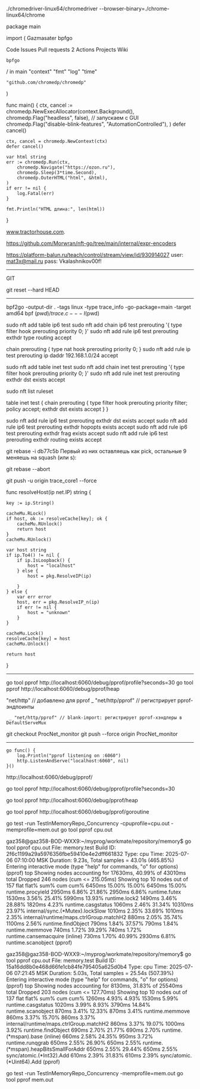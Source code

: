 ./chromedriver-linux64/chromedriver --browser-binary=./chrome-linux64/chrome



package main

import (
Gazmasater
bpfgo

Code
Issues
Pull requests 2
Actions
Projects
Wiki

    bpfgo

/
in
main
	"context"
	"fmt"
	"log"
	"time"

	"github.com/chromedp/chromedp"
)

func main() {
	ctx, cancel := chromedp.NewExecAllocator(context.Background(),
		chromedp.Flag("headless", false), // запускаем с GUI
		chromedp.Flag("disable-blink-features", "AutomationControlled"),
	)
	defer cancel()

	ctx, cancel = chromedp.NewContext(ctx)
	defer cancel()

	var html string
	err := chromedp.Run(ctx,
		chromedp.Navigate("https://ozon.ru"),
		chromedp.Sleep(3*time.Second),
		chromedp.OuterHTML("html", &html),
	)
	if err != nil {
		log.Fatal(err)
	}

	fmt.Println("HTML длина:", len(html))
}


 www.tractorhouse.com.














https://github.com/Morwran/nft-go/tree/main/internal/expr-encoders



https://platform-balun.ru/teach/control/stream/view/id/930914027
user: mat3x@mail.ru
pass: Vkalashnikov00f!

__________________________________________________
GIT

git reset --hard HEAD
____________________________________________________



bpf2go -output-dir . -tags linux -type trace_info -go-package=main -target amd64 bpf $(pwd)/trace.c -- -I$(pwd)



sudo nft add table ip6 test
sudo nft add chain ip6 test prerouting '{ type filter hook prerouting priority 0; }'
sudo nft add rule ip6 test prerouting exthdr type routing accept

chain prerouting {
    type nat hook prerouting priority 0;
}
sudo nft add rule ip test prerouting ip daddr 192.168.1.0/24 accept




sudo nft add table inet test
sudo nft add chain inet test prerouting '{ type filter hook prerouting priority 0; }'
sudo nft add rule inet test prerouting exthdr dst exists accept


sudo nft list ruleset

table inet test {
        chain prerouting {
                type filter hook prerouting priority filter; policy accept;
                exthdr dst exists accept
        }
}


sudo nft add rule ip6 test prerouting exthdr dst exists accept
sudo nft add rule ip6 test prerouting exthdr hopopts exists accept
sudo nft add rule ip6 test prerouting exthdr frag exists accept
sudo nft add rule ip6 test prerouting exthdr routing exists accept



git rebase -i db77c5b 
Первый из них оставляешь как pick, остальные 9 меняешь на squash (или s):

git rebase --abort


git push -u origin trace_core1 --force


func resolveHost(ip net.IP) string {

	key := ip.String()

	cacheMu.RLock()
	if host, ok := resolveCache[key]; ok {
		cacheMu.RUnlock()
		return host
	}
	cacheMu.RUnlock()

	var host string
	if ip.To4() != nil {
		if ip.IsLoopback() {
			host = "localhost"
		} else {
			host = pkg.ResolveIP(ip)

		}
	} else {
		var err error
		host, err = pkg.ResolveIP_n(ip)
		if err != nil {
			host = "unknown"
		}
	}

	cacheMu.Lock()
	resolveCache[key] = host
	cacheMu.Unlock()

	return host
}







_______________________________________________________________________________________________


go tool pprof http://localhost:6060/debug/pprof/profile?seconds=30
go tool pprof http://localhost:6060/debug/pprof/heap



"net/http"      // добавлено для pprof
	_ "net/http/pprof" // регистрирует pprof-эндпоинты

     _ "net/http/pprof" // blank-import: регистрирует pprof-хэндлеры в DefaultServeMux



git checkout ProcNet_monitor
git push --force origin ProcNet_monitor


____________________________________________________________________________________________


    go func() {
        log.Println("pprof listening on :6060")
        http.ListenAndServe("localhost:6060", nil)
    }()

http://localhost:6060/debug/pprof/

go tool pprof http://localhost:6060/debug/pprof/profile?seconds=30

go tool pprof http://localhost:6060/debug/pprof/heap

go tool pprof http://localhost:6060/debug/pprof/goroutine


go test -run TestInMemoryRepo_Concurrency -cpuprofile=cpu.out -memprofile=mem.out
go tool pprof cpu.out

gaz358@gaz358-BOD-WXX9:~/myprog/workmate/repository/memory$ go tool pprof cpu.out
File: memory.test
Build ID: 2f6c1199a29a5976356fbe59410e4e2dff661832
Type: cpu
Time: 2025-07-06 07:10:00 MSK
Duration: 9.23s, Total samples = 43.01s (465.85%)
Entering interactive mode (type "help" for commands, "o" for options)
(pprof) top
Showing nodes accounting for 17630ms, 40.99% of 43010ms total
Dropped 246 nodes (cum <= 215.05ms)
Showing top 10 nodes out of 157
      flat  flat%   sum%        cum   cum%
    6450ms 15.00% 15.00%     6450ms 15.00%  runtime.procyield
    2950ms  6.86% 21.86%     2950ms  6.86%  runtime.futex
    1530ms  3.56% 25.41%     5990ms 13.93%  runtime.lock2
    1490ms  3.46% 28.88%     1820ms  4.23%  runtime.casgstatus
    1060ms  2.46% 31.34%    10310ms 23.97%  internal/sync.(*Mutex).lockSlow
    1010ms  2.35% 33.69%     1010ms  2.35%  internal/runtime/maps.ctrlGroup.matchH2
     880ms  2.05% 35.74%     1100ms  2.56%  runtime.findObject
     790ms  1.84% 37.57%      790ms  1.84%  runtime.memmove
     740ms  1.72% 39.29%      740ms  1.72%  runtime.cansemacquire (inline)
     730ms  1.70% 40.99%     2930ms  6.81%  runtime.scanobject
(pprof) 


gaz358@gaz358-BOD-WXX9:~/myprog/workmate/repository/memory$ go tool pprof cpu.out
File: memory.test
Build ID: 15a16dd8b0e468d66fe1cb84fe795405a625d0b4
Type: cpu
Time: 2025-07-06 07:21:45 MSK
Duration: 5.03s, Total samples = 25.54s (507.39%)
Entering interactive mode (type "help" for commands, "o" for options)
(pprof) top
Showing nodes accounting for 8130ms, 31.83% of 25540ms total
Dropped 203 nodes (cum <= 127.70ms)
Showing top 10 nodes out of 137
      flat  flat%   sum%        cum   cum%
    1260ms  4.93%  4.93%     1530ms  5.99%  runtime.casgstatus
    1020ms  3.99%  8.93%     3790ms 14.84%  runtime.scanobject
     870ms  3.41% 12.33%      870ms  3.41%  runtime.memmove
     860ms  3.37% 15.70%      860ms  3.37%  internal/runtime/maps.ctrlGroup.matchH2
     860ms  3.37% 19.07%     1000ms  3.92%  runtime.findObject
     690ms  2.70% 21.77%      690ms  2.70%  runtime.(*mspan).base (inline)
     660ms  2.58% 24.35%      950ms  3.72%  runtime.runqgrab
     650ms  2.55% 26.90%      650ms  2.55%  runtime.(*mspan).heapBitsSmallForAddr
     650ms  2.55% 29.44%      650ms  2.55%  sync/atomic.(*Int32).Add
     610ms  2.39% 31.83%      610ms  2.39%  sync/atomic.(*Uint64).Add
(pprof) 


go test -run TestInMemoryRepo_Concurrency -memprofile=mem.out
go tool pprof mem.out



